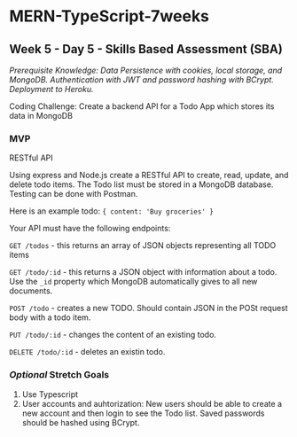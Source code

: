 # MERN-TypeScript-7weeks

## Week 5 - Day 5 - Skills Based Assessment (SBA)

*Prerequisite Knowledge: Data Persistence with cookies, local storage, and MongoDB. Authentication with JWT and password hashing with BCrypt. Deployment to Heroku.*

Coding Challenge: Create a backend API for a Todo App which stores its data in MongoDB

### MVP
RESTful API

Using express and Node.js create a RESTful API to create, read, update, and delete todo items. The Todo list must be stored in a MongoDB database.  Testing can be done with Postman.

Here is an example todo: `{ content: 'Buy groceries' }`

Your API must have the following endpoints:

`GET /todos` - this returns an array of JSON objects representing all TODO items

`GET /todo/:id` - this returns a JSON object with information about a todo. Use the `_id` property which MongoDB automatically gives to all new documents.

`POST /todo` - creates a new TODO. Should contain JSON in the POSt request body with a todo item.

`PUT /todo/:id` - changes the content of an existing todo.

`DELETE /todo/:id` - deletes an existin todo.

### *Optional* Stretch Goals

1. Use Typescript
2. User accounts and auhtorization: New users should be able to create a new account and then login to see the Todo list. Saved passwords should be hashed using BCrypt. 
